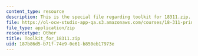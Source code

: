 ```yaml
---
content_type: resource
description: This is the special file regarding toolkit for 18311.zip.
file: https://ol-ocw-studio-app-qa.s3.amazonaws.com/courses/18-311-principles-of-applied-mathematics-spring-2014/187b86d5b71f74e90e61b850eb17973e_Toolkit_for_18311.zip
file_type: application/zip
resourcetype: Other
title: Toolkit_for_18311.zip
uid: 187b86d5-b71f-74e9-0e61-b850eb17973e
---
```

